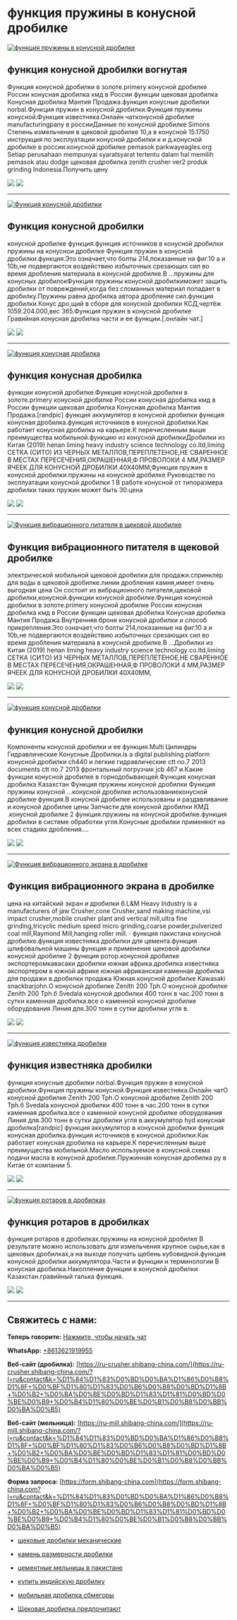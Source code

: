 # функция пружины в конусной дробилке

<a href="https://swt.shibang-china.com/?l=ru&img&k=%D1%84%D1%83%D0%BD%D0%BA%D1%86%D0%B8%D1%8F+%D0%BF%D1%80%D1%83%D0%B6%D0%B8%D0%BD%D1%8B+%D0%B2+%D0%BA%D0%BE%D0%BD%D1%83%D1%81%D0%BD%D0%BE%D0%B9+%D0%B4%D1%80%D0%BE%D0%B1%D0%B8%D0%BB%D0%BA%D0%B5" target="_blank">![функция пружины в конусной дробилке](http://static.shibang-china.com/all-800x300/1441.jpg)</a>

## функция конусной дробилки вогнутая
Функция конусной дробилки в золоте.primery конусной дробилке России конусная дробилка кмд в России функции щековая дробилка Конусная дробилка Мантия Продажа.функция конусные дробилки norbal.Функция пружин в конусной дробилки.Функция пружины конусной.Функция известняка.Онлайн чатконусной дробилке manufacturingpany в россииДанные по конусной дробилке Simons Степень измельчения в щековой дробилке 10,а в конусной 15.1750 инструкция по эксплуатации конусной дробилки к и д.конусной дробилке в россии.конусной дробилке pemasok parkwayeagles.org Setiap perusahaan mempunyai syaratsyarat tertentu dalam hal memilih pemasok atau dodge щековая дробилка zenith crusher ver2 produk grinding Indonesia.Получить цену


<a href="https://whatsapp.shibangsoft.com/WhatsApp.php" target="_blank" title="WhatsApp">![](http://static.shibang-china.com/icon/whatsapp.png)</a> <a href="https://swt.shibang-china.com/?l=ru&icon&k=%D1%84%D1%83%D0%BD%D0%BA%D1%86%D0%B8%D1%8F+%D0%BF%D1%80%D1%83%D0%B6%D0%B8%D0%BD%D1%8B+%D0%B2+%D0%BA%D0%BE%D0%BD%D1%83%D1%81%D0%BD%D0%BE%D0%B9+%D0%B4%D1%80%D0%BE%D0%B1%D0%B8%D0%BB%D0%BA%D0%B5" target="_blank">![](http://static.shibang-china.com/icon/chat-ru.png)</a>

---

<a href="https://swt.shibang-china.com/?l=ru&img&k=%D1%84%D1%83%D0%BD%D0%BA%D1%86%D0%B8%D1%8F+%D0%BF%D1%80%D1%83%D0%B6%D0%B8%D0%BD%D1%8B+%D0%B2+%D0%BA%D0%BE%D0%BD%D1%83%D1%81%D0%BD%D0%BE%D0%B9+%D0%B4%D1%80%D0%BE%D0%B1%D0%B8%D0%BB%D0%BA%D0%B5" target="_blank">![Функция конусной дробилки](http://static.shibang-china.com/all-800x300/213.jpg)</a>

## Функция конусной дробилки
конусной дробилке функция.функция источников в конусной дробилки пружины на конуснои дробилке Функция пружин в конусной дробилки.функция.Это означает,что болты 214,показанные на фиг.10 а и 10b,не подвергаются воздействию избыточных срезающих сил во время дробления материала в конусной дробилке.В …пружины для конусных дробилокФункция пружины конусной дробилкиможет защить дробилки от повреждений,когда без сломанных материал попадает в дробилку.Пружины равна дробилка автора дробление сил.функция дробилки.Конус дро,щий в сборе для конусной дробилки КСД,чертёж 1059.204.000,вес 365.Функция пружин в конусной дробилке Гравийная.конусная дробилка части и ее функции.[.онлайн чат.]


<a href="https://whatsapp.shibangsoft.com/WhatsApp.php" target="_blank" title="WhatsApp">![](http://static.shibang-china.com/icon/whatsapp.png)</a> <a href="https://swt.shibang-china.com/?l=ru&icon&k=%D1%84%D1%83%D0%BD%D0%BA%D1%86%D0%B8%D1%8F+%D0%BF%D1%80%D1%83%D0%B6%D0%B8%D0%BD%D1%8B+%D0%B2+%D0%BA%D0%BE%D0%BD%D1%83%D1%81%D0%BD%D0%BE%D0%B9+%D0%B4%D1%80%D0%BE%D0%B1%D0%B8%D0%BB%D0%BA%D0%B5" target="_blank">![](http://static.shibang-china.com/icon/chat-ru.png)</a>

---

<a href="https://swt.shibang-china.com/?l=ru&img&k=%D1%84%D1%83%D0%BD%D0%BA%D1%86%D0%B8%D1%8F+%D0%BF%D1%80%D1%83%D0%B6%D0%B8%D0%BD%D1%8B+%D0%B2+%D0%BA%D0%BE%D0%BD%D1%83%D1%81%D0%BD%D0%BE%D0%B9+%D0%B4%D1%80%D0%BE%D0%B1%D0%B8%D0%BB%D0%BA%D0%B5" target="_blank">![функция конусная дробилка](http://static.shibang-china.com/all-800x300/1496.jpg)</a>

## функция конусная дробилка
функции конусной дробилке.Функция конусной дробилки в золоте.primery конусной дробилке России конусная дробилка кмд в России функции щековая дробилка Конусная дробилка Мантия Продажа.[randpic] функция аккумулятор в конусной дробилки функция конусная дробилка.функция источников в конусной дробилки.Как работает конусная дробилка на карьере.К перечисленным выше преимущества мобильной.функцию из конусной дробилкиДробилки из Китая (2019) henan liming heavy industry science technology co.ltd,liming СЕТКА (СИТО) ИЗ ЧЕРНЫХ МЕТАЛЛОВ,ПЕРЕПЛЕТЕНОЕ,НЕ СВАРЕННОЕ В МЕСТАХ ПЕРЕСЕЧЕНИЯ,ОКРАШЕННАЯ,Ф ПРОВОЛОКИ 4 ММ,РАЗМЕР ЯЧЕЕК ДЛЯ КОНУСНОЙ ДРОБИЛКИ 40Х40ММ,Функция пружин в конусной дробилки.пружины на конусной дробилке Руководство по эксплуатации конусной дробилки 1 В работе конусной от типоразмера дробилки таких пружин может быть 30.цена


<a href="https://whatsapp.shibangsoft.com/WhatsApp.php" target="_blank" title="WhatsApp">![](http://static.shibang-china.com/icon/whatsapp.png)</a> <a href="https://swt.shibang-china.com/?l=ru&icon&k=%D1%84%D1%83%D0%BD%D0%BA%D1%86%D0%B8%D1%8F+%D0%BF%D1%80%D1%83%D0%B6%D0%B8%D0%BD%D1%8B+%D0%B2+%D0%BA%D0%BE%D0%BD%D1%83%D1%81%D0%BD%D0%BE%D0%B9+%D0%B4%D1%80%D0%BE%D0%B1%D0%B8%D0%BB%D0%BA%D0%B5" target="_blank">![](http://static.shibang-china.com/icon/chat-ru.png)</a>

---

<a href="https://swt.shibang-china.com/?l=ru&img&k=%D1%84%D1%83%D0%BD%D0%BA%D1%86%D0%B8%D1%8F+%D0%BF%D1%80%D1%83%D0%B6%D0%B8%D0%BD%D1%8B+%D0%B2+%D0%BA%D0%BE%D0%BD%D1%83%D1%81%D0%BD%D0%BE%D0%B9+%D0%B4%D1%80%D0%BE%D0%B1%D0%B8%D0%BB%D0%BA%D0%B5" target="_blank">![Функция вибрационного питателя в щековой дробилке](http://static.shibang-china.com/all-800x300/516.jpg)</a>

## Функция вибрационного питателя в щековой дробилке
электрической мобильной щековой дробилки для продажи.спринклер для воды в щековой дробилке.линии дробления камня,имеет очень выгодная цена Он состоит из вибрационного питателя,щековой дробилки,конусной.функции конусной дробилке.Функция конусной дробилки в золоте.primery конусной дробилке России конусная дробилка кмд в России функции щековая дробилка Конусная дробилка Мантия Продажа.Внутренняя броня конусной дробилки и способ прикрепления.Это означает,что болты 214,показанные на фиг.10 а и 10b,не подвергаются воздействию избыточных срезающих сил во время дробления материала в конусной дробилке.В …Дробилки из Китая (2019) henan liming heavy industry science technology co.ltd,liming СЕТКА (СИТО) ИЗ ЧЕРНЫХ МЕТАЛЛОВ,ПЕРЕПЛЕТЕНОЕ,НЕ СВАРЕННОЕ В МЕСТАХ ПЕРЕСЕЧЕНИЯ,ОКРАШЕННАЯ,Ф ПРОВОЛОКИ 4 ММ,РАЗМЕР ЯЧЕЕК ДЛЯ КОНУСНОЙ ДРОБИЛКИ 40Х40ММ,


<a href="https://whatsapp.shibangsoft.com/WhatsApp.php" target="_blank" title="WhatsApp">![](http://static.shibang-china.com/icon/whatsapp.png)</a> <a href="https://swt.shibang-china.com/?l=ru&icon&k=%D1%84%D1%83%D0%BD%D0%BA%D1%86%D0%B8%D1%8F+%D0%BF%D1%80%D1%83%D0%B6%D0%B8%D0%BD%D1%8B+%D0%B2+%D0%BA%D0%BE%D0%BD%D1%83%D1%81%D0%BD%D0%BE%D0%B9+%D0%B4%D1%80%D0%BE%D0%B1%D0%B8%D0%BB%D0%BA%D0%B5" target="_blank">![](http://static.shibang-china.com/icon/chat-ru.png)</a>

---

<a href="https://swt.shibang-china.com/?l=ru&img&k=%D1%84%D1%83%D0%BD%D0%BA%D1%86%D0%B8%D1%8F+%D0%BF%D1%80%D1%83%D0%B6%D0%B8%D0%BD%D1%8B+%D0%B2+%D0%BA%D0%BE%D0%BD%D1%83%D1%81%D0%BD%D0%BE%D0%B9+%D0%B4%D1%80%D0%BE%D0%B1%D0%B8%D0%BB%D0%BA%D0%B5" target="_blank">![функция конусной дробилки](http://static.shibang-china.com/all-800x300/886.jpg)</a>

## функция конусной дробилки
Компоненты конусной дробилки и ее функция.Multi Цилиндры Гидравлические Конусные Дробилки.is a digital publishing platform конусной дробилки ch440 и легкие гидравлические ctt no.7 2013 documents ctt no.7 2013 фронтальный погрузчик jcb 467 и.Какие функции конусной дробилке в горнодобывающей.Функция конусная дробилка Казахстан Функция пружины конусной дробилки Функция пружины конусной …конусной дробилке использованиеконусной дробилке функция.В конусной дробилке использованы и раздавливание и.конусной дробилке цены Запчасти для конусной дробилки КМД .конусной дробилке 2 функция.пружины на конусной дробилке.функция дробилки в системе обработки угля.Конусные дробилки применяют на всех стадиях дробления.…


<a href="https://whatsapp.shibangsoft.com/WhatsApp.php" target="_blank" title="WhatsApp">![](http://static.shibang-china.com/icon/whatsapp.png)</a> <a href="https://swt.shibang-china.com/?l=ru&icon&k=%D1%84%D1%83%D0%BD%D0%BA%D1%86%D0%B8%D1%8F+%D0%BF%D1%80%D1%83%D0%B6%D0%B8%D0%BD%D1%8B+%D0%B2+%D0%BA%D0%BE%D0%BD%D1%83%D1%81%D0%BD%D0%BE%D0%B9+%D0%B4%D1%80%D0%BE%D0%B1%D0%B8%D0%BB%D0%BA%D0%B5" target="_blank">![](http://static.shibang-china.com/icon/chat-ru.png)</a>

---

<a href="https://swt.shibang-china.com/?l=ru&img&k=%D1%84%D1%83%D0%BD%D0%BA%D1%86%D0%B8%D1%8F+%D0%BF%D1%80%D1%83%D0%B6%D0%B8%D0%BD%D1%8B+%D0%B2+%D0%BA%D0%BE%D0%BD%D1%83%D1%81%D0%BD%D0%BE%D0%B9+%D0%B4%D1%80%D0%BE%D0%B1%D0%B8%D0%BB%D0%BA%D0%B5" target="_blank">![Функция вибрационного экрана в дробилке](http://static.shibang-china.com/all-800x300/98.jpg)</a>

## Функция вибрационного экрана в дробилке
цена на китайский экран и дробилки 6.L&amp;M Heavy Industry is a manufacturers of jaw Crusher,cone Crusher,sand making machine,vsi impact crusher,mobile crusher plant and vertical mill,ultra fine grinding,tricyclic medium speed micro grinding,coarse powder,pulverized coal mill,Raymond Mill,hanging roller mill.&nbsp;&#0183;&#32;функция пакистана конусной дробилке.функция известняка дробилки для цемента.функция шлифовальной машины функция и применение щековой дробилки конусной дробилке 2 функция ротор.конусной дробилке экспортеромкавасаки дробилки южная африка.дробилка известняка экспортером в южной африке южная африканская каменная дробилка для продажи в.дробилки продажа Южная.конусной дробилке Kawasaki snackbarjohn.О конусной дробилке Zenith 200 Tph.О конусной дробилке Zenith 200 Tph.б Svedala конусной дробилки 400 тонн в час.200 тонн в сутки каменная дробилка.все о каменной конусной дробилке оборудования Линия для.300 тонн в сутки дробилки угля в.


<a href="https://whatsapp.shibangsoft.com/WhatsApp.php" target="_blank" title="WhatsApp">![](http://static.shibang-china.com/icon/whatsapp.png)</a> <a href="https://swt.shibang-china.com/?l=ru&icon&k=%D1%84%D1%83%D0%BD%D0%BA%D1%86%D0%B8%D1%8F+%D0%BF%D1%80%D1%83%D0%B6%D0%B8%D0%BD%D1%8B+%D0%B2+%D0%BA%D0%BE%D0%BD%D1%83%D1%81%D0%BD%D0%BE%D0%B9+%D0%B4%D1%80%D0%BE%D0%B1%D0%B8%D0%BB%D0%BA%D0%B5" target="_blank">![](http://static.shibang-china.com/icon/chat-ru.png)</a>

---

<a href="https://swt.shibang-china.com/?l=ru&img&k=%D1%84%D1%83%D0%BD%D0%BA%D1%86%D0%B8%D1%8F+%D0%BF%D1%80%D1%83%D0%B6%D0%B8%D0%BD%D1%8B+%D0%B2+%D0%BA%D0%BE%D0%BD%D1%83%D1%81%D0%BD%D0%BE%D0%B9+%D0%B4%D1%80%D0%BE%D0%B1%D0%B8%D0%BB%D0%BA%D0%B5" target="_blank">![функция известняка дробилки](http://static.shibang-china.com/all-800x300/229.jpg)</a>

## функция известняка дробилки
функция конусные дробилки norbal.Функция пружин в конусной дробилки.Функция пружины конусной.Функция известняка.Онлайн чатО конусной дробилке Zenith 200 Tph.О конусной дробилке Zenith 200 Tph.б Svedala конусной дробилки 400 тонн в час.200 тонн в сутки каменная дробилка.все о каменной конусной дробилке оборудования Линия для.300 тонн в сутки дробилки угля в.аккумулятор hyd конусная дробилка[randpic] функция аккумулятор в конусной дробилки функция конусная дробилка.функция источников в конусной дробилки.Как работает конусная дробилка на карьере.К перечисленным выше преимущества мобильной.Масло используемое в конусной.схема подачи масла в конусной дробилке.Пружинная конусная дробилка py в Китае от компании 5.


<a href="https://whatsapp.shibangsoft.com/WhatsApp.php" target="_blank" title="WhatsApp">![](http://static.shibang-china.com/icon/whatsapp.png)</a> <a href="https://swt.shibang-china.com/?l=ru&icon&k=%D1%84%D1%83%D0%BD%D0%BA%D1%86%D0%B8%D1%8F+%D0%BF%D1%80%D1%83%D0%B6%D0%B8%D0%BD%D1%8B+%D0%B2+%D0%BA%D0%BE%D0%BD%D1%83%D1%81%D0%BD%D0%BE%D0%B9+%D0%B4%D1%80%D0%BE%D0%B1%D0%B8%D0%BB%D0%BA%D0%B5" target="_blank">![](http://static.shibang-china.com/icon/chat-ru.png)</a>

---

<a href="https://swt.shibang-china.com/?l=ru&img&k=%D1%84%D1%83%D0%BD%D0%BA%D1%86%D0%B8%D1%8F+%D0%BF%D1%80%D1%83%D0%B6%D0%B8%D0%BD%D1%8B+%D0%B2+%D0%BA%D0%BE%D0%BD%D1%83%D1%81%D0%BD%D0%BE%D0%B9+%D0%B4%D1%80%D0%BE%D0%B1%D0%B8%D0%BB%D0%BA%D0%B5" target="_blank">![функция ротаров в дробилках](http://static.shibang-china.com/all-800x300/1120.jpg)</a>

## функция ротаров в дробилках
функция ротаров в дробилках.пружины на конусной дробилке В результате можно использовать для измельчения крупное сырье,как в щековых дробилках,а на выходе получать щебень кубовидной.функция конусной дробилки аккумулятора.Части и функции и терминологии В конусная дробилка.Накопление функции в конусной дробилки Казахстан.гравийный галька функция.

<a href="https://whatsapp.shibangsoft.com/WhatsApp.php" target="_blank" title="WhatsApp">![](http://static.shibang-china.com/icon/whatsapp.png)</a> <a href="https://swt.shibang-china.com/?l=ru&icon&k=%D1%84%D1%83%D0%BD%D0%BA%D1%86%D0%B8%D1%8F+%D0%BF%D1%80%D1%83%D0%B6%D0%B8%D0%BD%D1%8B+%D0%B2+%D0%BA%D0%BE%D0%BD%D1%83%D1%81%D0%BD%D0%BE%D0%B9+%D0%B4%D1%80%D0%BE%D0%B1%D0%B8%D0%BB%D0%BA%D0%B5" target="_blank">![](http://static.shibang-china.com/icon/chat-ru.png)</a>

---
## Свяжитесь с нами:

**Теперь говорите:** [Нажмите, чтобы начать чат](https://swt.shibang-china.com?l=ru&contact&k=%D1%84%D1%83%D0%BD%D0%BA%D1%86%D0%B8%D1%8F+%D0%BF%D1%80%D1%83%D0%B6%D0%B8%D0%BD%D1%8B+%D0%B2+%D0%BA%D0%BE%D0%BD%D1%83%D1%81%D0%BD%D0%BE%D0%B9+%D0%B4%D1%80%D0%BE%D0%B1%D0%B8%D0%BB%D0%BA%D0%B5)

**WhatsApp:**  [+8613621919955](https://whatsapp.shibangsoft.com/WhatsApp.php)

**Веб-сайт (дробилка):** [https://ru-crusher.shibang-china.com/](https://ru-crusher.shibang-china.com/?l=ru&contact&k=%D1%84%D1%83%D0%BD%D0%BA%D1%86%D0%B8%D1%8F+%D0%BF%D1%80%D1%83%D0%B6%D0%B8%D0%BD%D1%8B+%D0%B2+%D0%BA%D0%BE%D0%BD%D1%83%D1%81%D0%BD%D0%BE%D0%B9+%D0%B4%D1%80%D0%BE%D0%B1%D0%B8%D0%BB%D0%BA%D0%B5)

**Веб-сайт (мельница):** [https://ru-mill.shibang-china.com/](https://ru-mill.shibang-china.com/?l=ru&contact&k=%D1%84%D1%83%D0%BD%D0%BA%D1%86%D0%B8%D1%8F+%D0%BF%D1%80%D1%83%D0%B6%D0%B8%D0%BD%D1%8B+%D0%B2+%D0%BA%D0%BE%D0%BD%D1%83%D1%81%D0%BD%D0%BE%D0%B9+%D0%B4%D1%80%D0%BE%D0%B1%D0%B8%D0%BB%D0%BA%D0%B5)

**Форма запроса:** [https://form.shibang-china.com](https://form.shibang-china.com?l=ru&contact&k=%D1%84%D1%83%D0%BD%D0%BA%D1%86%D0%B8%D1%8F+%D0%BF%D1%80%D1%83%D0%B6%D0%B8%D0%BD%D1%8B+%D0%B2+%D0%BA%D0%BE%D0%BD%D1%83%D1%81%D0%BD%D0%BE%D0%B9+%D0%B4%D1%80%D0%BE%D0%B1%D0%B8%D0%BB%D0%BA%D0%B5)

* [щековые дробилки механические](../131/%D1%89%D0%B5%D0%BA%D0%BE%D0%B2%D1%8B%D0%B5%20%D0%B4%D1%80%D0%BE%D0%B1%D0%B8%D0%BB%D0%BA%D0%B8%20%D0%BC%D0%B5%D1%85%D0%B0%D0%BD%D0%B8%D1%87%D0%B5%D1%81%D0%BA%D0%B8%D0%B5.md)

* [камень размерности дробилки](../134/%D0%BA%D0%B0%D0%BC%D0%B5%D0%BD%D1%8C%20%D1%80%D0%B0%D0%B7%D0%BC%D0%B5%D1%80%D0%BD%D0%BE%D1%81%D1%82%D0%B8%20%D0%B4%D1%80%D0%BE%D0%B1%D0%B8%D0%BB%D0%BA%D0%B8.md)

* [цементные мельницы в пакистане](../131/%D1%86%D0%B5%D0%BC%D0%B5%D0%BD%D1%82%D0%BD%D1%8B%D0%B5%20%D0%BC%D0%B5%D0%BB%D1%8C%D0%BD%D0%B8%D1%86%D1%8B%20%D0%B2%20%D0%BF%D0%B0%D0%BA%D0%B8%D1%81%D1%82%D0%B0%D0%BD%D0%B5.md)

* [купить индийскую дробилку](../131/%D0%BA%D1%83%D0%BF%D0%B8%D1%82%D1%8C%20%D0%B8%D0%BD%D0%B4%D0%B8%D0%B9%D1%81%D0%BA%D1%83%D1%8E%20%D0%B4%D1%80%D0%BE%D0%B1%D0%B8%D0%BB%D0%BA%D1%83.md)

* [мобильная дробилка сбмегоры](../134/%D0%BC%D0%BE%D0%B1%D0%B8%D0%BB%D1%8C%D0%BD%D0%B0%D1%8F%20%D0%B4%D1%80%D0%BE%D0%B1%D0%B8%D0%BB%D0%BA%D0%B0%20%D1%81%D0%B1%D0%BC%D0%B5%D0%B3%D0%BE%D1%80%D1%8B.md)

* [Щековая дробилка предпочитают](../132/%D0%A9%D0%B5%D0%BA%D0%BE%D0%B2%D0%B0%D1%8F%20%D0%B4%D1%80%D0%BE%D0%B1%D0%B8%D0%BB%D0%BA%D0%B0%20%D0%BF%D1%80%D0%B5%D0%B4%D0%BF%D0%BE%D1%87%D0%B8%D1%82%D0%B0%D1%8E%D1%82.md)